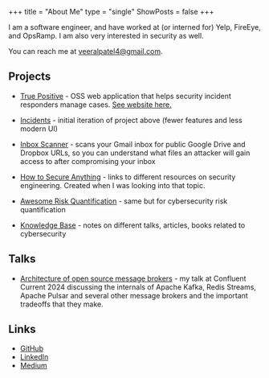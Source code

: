 +++
title = "About Me"
type = "single"
ShowPosts = false
+++

I am a software engineer, and have worked at (or interned for) Yelp, FireEye, and OpsRamp. I am also very interested in security as well.

You can reach me at [veeralpatel4@gmail.com](mailto:veeralpatel4@gmail.com).

## Projects
- [True Positive](https://github.com/veeral-patel/true-positive) - OSS web application that helps security incident responders manage cases. [See website here.](https://truepositive.netlify.app)

- [Incidents](https://github.com/veeral-patel/incidents) - initial iteration of project above (fewer features and less modern UI)

- [Inbox Scanner](https://github.com/veeral-patel/inbox-scanner) - scans your Gmail inbox for public Google Drive and Dropbox URLs, so you can understand what files an attacker will gain access to after compromising your inbox

- [How to Secure Anything](https://github.com/veeral-patel/how-to-secure-anything) - links to different resources on security engineering. Created when I was looking into that topic.

- [Awesome Risk Quantification](https://github.com/veeral-patel/awesome-risk-quantification) - same but for cybersecurity risk quantification

- [Knowledge Base](https://github.com/veeral-patel/knowledge-base) - notes on different talks, articles, books related to cybersecurity

## Talks

- [Architecture of open source message brokers](https://current.confluent.io/2024-sessions/the-architecture-of-open-source-message-brokers) - my talk at Confluent Current 2024 discussing the internals of Apache Kafka, Redis Streams, Apache Pulsar and several other message brokers and the important tradeoffs that they make.

## Links

- [GitHub](http://github.com/veeral-patel)
- [LinkedIn](https://www.linkedin.com/in/veeral-patel-6b6730132/)
- [Medium](https://medium.com/@veeralpatel)
